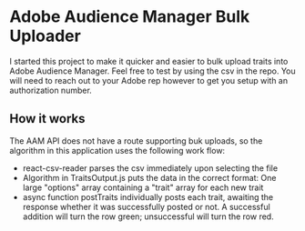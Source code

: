 # Adobe Audience Manager Bulk Uploader

I started this project to make it quicker and easier to bulk upload traits into Adobe Audience Manager. Feel free to test by using the csv in the repo. You will need to reach out to your Adobe rep however to get you setup with an authorization number. 

## How it works
The AAM API does not have a route supporting buk uploads, so the algorithm in this application uses the following work flow:

- react-csv-reader parses the csv immediately upon selecting the file
- Algorithm in TraitsOutput.js puts the data in the correct format: One large "options" array containing a "trait" array for each new trait
- async function postTraits individually posts each trait, awaiting the response whether it was successfully posted or not. A successful addition will turn the row green; unsuccessful will turn the row red. 